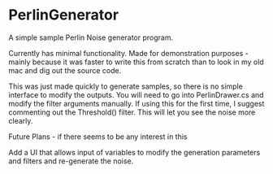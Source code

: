 # PerlinGenerator
A simple sample Perlin Noise generator program.

Currently has minimal functionality. Made for demonstration purposes - mainly because it was faster to write this from scratch than to look in my old mac and dig out the source code.

This was just made quickly to generate samples, so there is no simple interface to modify the outputs. You will need to go into PerlinDrawer.cs and modify the filter arguments manually. If using this for the first time, I suggest commenting out the Threshold() filter. This will let you see the noise more clearly.



Future Plans - if there seems to be any interest in this

Add a UI that allows input of variables to modify the generation parameters and filters and re-generate the noise.


